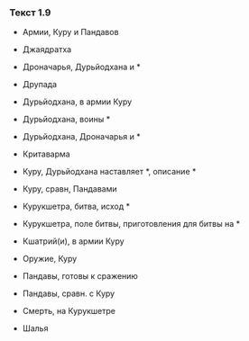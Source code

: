 ### Текст 1.9

- Армии, Куру и Пандавов

- Джаядратха

- Дроначарья, Дурьйодхана и *

- Друпада

- Дурьйодхана, в армии Куру

- Дурьйодхана, воины *

- Дурьйодхана, Дроначарья и *

- Критаварма

- Куру, Дурьйодхана наставляет *, описание *

- Куру, сравн, Пандавами

- Курукшетра, битва, исход *

- Курукшетра, поле битвы, приготовления для битвы на *

- Кшатрий(и), в армии Куру

- Оружие, Куру

- Пандавы, готовы к сражению

- Пандавы, сравн. с Куру

- Смерть, на Курукшетре

- Шалья
	
